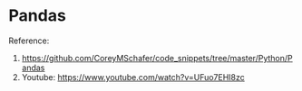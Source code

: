 # Pandas

Reference:
1. https://github.com/CoreyMSchafer/code_snippets/tree/master/Python/Pandas
2. Youtube: https://www.youtube.com/watch?v=UFuo7EHI8zc
